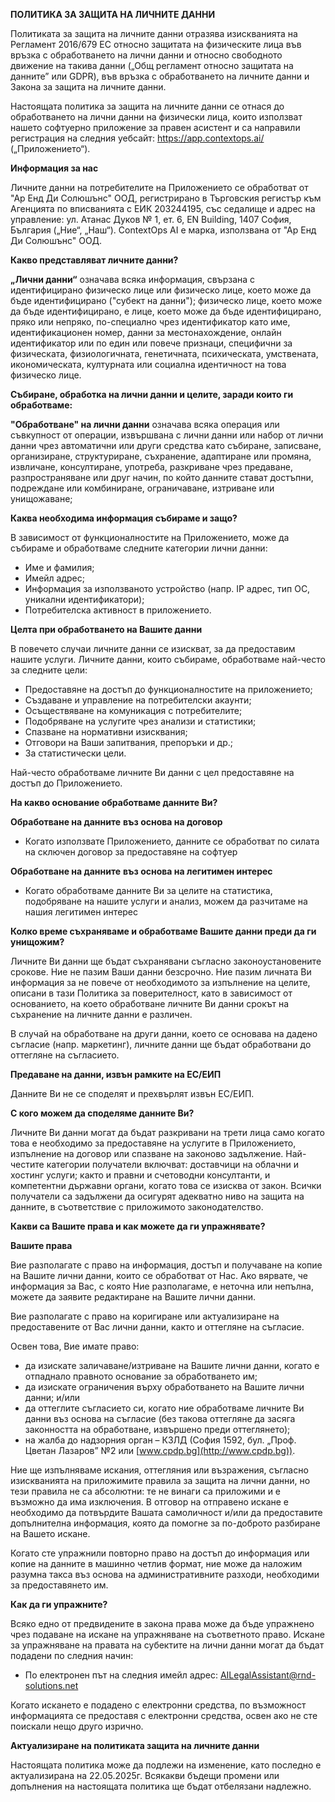 **ПОЛИТИКА ЗА ЗАЩИТА НА ЛИЧНИТЕ ДАННИ**

Политиката за защита на личните данни отразява изискванията на Регламент 2016/679 ЕС относно защитата на физическите лица във връзка с обработването на лични данни и относно свободното движение на такива данни („Общ регламент относно защитата на данните” или GDPR), във връзка с обработването на личните данни и Закона за защита на личните данни.

Настоящата политика за защита на личните данни се отнася до обработването на лични данни на физически лица, които използват нашето софтуерно приложение за правен асистент и са направили регистрация на следния уебсайт:  <https://app.contextops.ai/> („Приложението“).

**Информация за нас**

Личните данни на потребителите на Приложението се обработват от "Ар Енд Ди Солюшънс" ООД, регистрирано в Търговския регистър към Агенцията по вписванията с ЕИК 203244195, със седалище и адрес на управление: ул. Атанас Дуков № 1, ет. 6, EN Building, 1407 София, България („Ние“, „Наш“). ContextOps AI е марка, използвана от "Ар Енд Ди Солюшънс" ООД.

**Какво представляват личните данни?**

**„Лични данни“** означава всяка информация, свързана с идентифицирано физическо лице или физическо лице, което може да бъде идентифицирано ("субект на данни"); физическо лице, което може да бъде идентифицирано, е лице, което може да бъде идентифицирано, пряко или непряко, по-специално чрез идентификатор като име, идентификационен номер, данни за местонахождение, онлайн идентификатор или по един или повече признаци, специфични за физическата, физиологичната, генетичната, психическата, умствената, икономическата, културната или социална идентичност на това физическо лице.

**Събиране, обработка на лични данни и целите, заради които ги обработваме:**

**"Обработване" на лични данни** означава всяка операция или съвкупност от операции, извършвана с лични данни или набор от лични данни чрез автоматични или други средства като събиране, записване, организиране, структуриране, съхранение, адаптиране или промяна, извличане, консултиране, употреба, разкриване чрез предаване, разпространяване или друг начин, по който данните стават достъпни, подреждане или комбиниране, ограничаване, изтриване или унищожаване;

**Каква необходима информация събираме и защо?**

В зависимост от функционалностите на Приложението, може да събираме и обработваме следните категории лични данни:

- Име и фамилия;
- Имейл адрес;
- Информация за използваното устройство (напр. IP адрес, тип ОС, уникални идентификатори);
- Потребителска активност в приложението.

**Целта при обработването на Вашите данни**

В повечето случаи личните данни се изискват, за да предоставим нашите услуги. Личните данни, които събираме, обработваме най-често за следните цели:

- Предоставяне на достъп до функционалностите на приложението;
- Създаване и управление на потребителски акаунти;
- Осъществяване на комуникация с потребителите;
- Подобряване на услугите чрез анализи и статистики;
- Спазване на нормативни изисквания;
- Отговори на Ваши запитвания, препоръки и др.;
- За статистически цели.

Най-често обработваме личните Ви данни с цел предоставяне на достъп до Приложението.

**На какво основание обработваме данните Ви?**

**Обработване на данните** **въз основа на договор**

- Когато използвате Приложението, данните се обработват по силата на сключен договор за предоставяне на софтуер

**Обработване на данните** **въз основа на легитимен интерес**

- Когато обработваме данните Ви за целите на статистика, подобряване на нашите услуги и анализ, можем да разчитаме на нашия легитимен интерес

**Колко време съхраняваме и обработваме Вашите данни преди да ги унищожим?**

Личните Ви данни ще бъдат съхранявани съгласно законоустановените срокове. Ние не пазим Ваши данни безсрочно. Ние пазим личната Ви информация за не повече от необходимото за изпълнение на целите, описани в тази Политика за поверителност, като в зависимост от основанието, на което обработване личните Ви данни срокът на съхранение на личните данни е различен.

В случай на обработване на други данни, което се основава на дадено съгласие (напр. маркетинг), личните данни ще бъдат обработвани до оттегляне на съгласието.

**Предаване на данни, извън рамките на ЕС/ЕИП**

Данните Ви не се споделят и прехвърлят извън ЕС/ЕИП.

**С кого можем да споделяме данните Ви?**

Личните Ви данни могат да бъдат разкривани на трети лица само когато това е необходимо за предоставяне на услугите в Приложението, изпълнение на договор или спазване на законово задължение. Най-честите категории получатели включват: доставчици на облачни и хостинг услуги; както и правни и счетоводни консултанти, и компетентни държавни органи, когато това се изисква от закон. Всички получатели са задължени да осигурят адекватно ниво на защита на данните, в съответствие с приложимото законодателство.

**Какви са Вашите права и как можете да ги упражнявате?**

**Вашите права**

Вие разполагате с право на информация, достъп и получаване на копие на Вашите лични данни, които се обработват от Нас. Ако вярвате, че информация за Вас, с която Ние разполагаме, е неточна или непълна, можете да заявите редактиране на Вашите лични данни.

Вие разполагате с право на коригиране или актуализиране на предоставените от Вас лични данни, както и оттегляне на съгласие.

Освен това, Вие имате право:

- да изискате заличаване/изтриване на Вашите лични данни, когато е отпаднало правното основание за обработването им;
- да изискате ограничения върху обработването на Вашите лични данни; и/или
- да оттеглите съгласието си, когато ние обработваме личните Ви данни въз основа на съгласие (без такова оттегляне да засяга законността на обработване, извършено преди оттеглянето);
- на жалба до надзорния орган – КЗЛД (София 1592, бул. „Проф. Цветан Лазаров” №2 или [www.cpdp.bg](http://www.cpdp.bg)).

Ние ще изпълняваме искания, оттегляния или възражения, съгласно изискванията на приложимите правила за защита на лични данни, но тези правила не са абсолютни: те не винаги са приложими и е възможно да има изключения. В отговор на отправено искане е необходимо да потвърдите Вашата самоличност и/или да предоставите допълнителна информация, която да помогне за по-доброто разбиране на Вашето искане.

Когато сте упражнили повторно право на достъп до информация или копие на данните в машинно четлив формат, ние може да наложим разумна такса въз основа на административните разходи, необходими за предоставянето им.

**Как да ги упражните?**

Всяко едно от предвидените в закона права може да бъде упражнено чрез подаване на искане на упражняване на съответното право. Искане за упражняване на правата на субектите на лични данни могат да бъдат подадени по следния начин:

- По електронен път на следния имейл адрес: [AILegalAssistant@rnd-solutions.net](mailto:AILegalAssistant@rnd-solutions.net)

Когато искането е подадено с електронни средства, по възможност информацията се предоставя с електронни средства, освен ако не сте поискали нещо друго изрично.

**Актуализиране на политиката защита на личните данни**

Настоящата политика може да подлежи на изменение, като последно е актуализирана на 22.05.2025г. Всякакви бъдещи промени или допълнения на настоящата политика ще бъдат отбелязани надлежно.